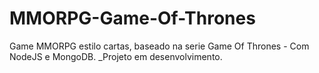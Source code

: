 # MMORPG-Game-Of-Thrones
Game MMORPG estilo cartas, baseado na serie Game Of Thrones - Com NodeJS e MongoDB.
_Projeto em desenvolvimento.
